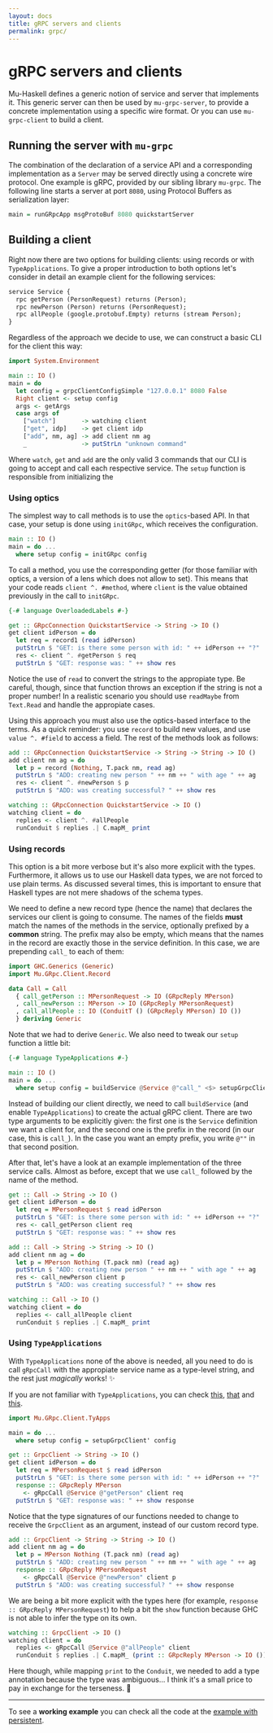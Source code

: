 ```yaml
---
layout: docs
title: gRPC servers and clients
permalink: grpc/
---
```


# gRPC servers and clients

Mu-Haskell defines a generic notion of service and server that implements it. This generic server can then be used by `mu-grpc-server`, to provide a concrete implementation using a specific wire format. Or you can use `mu-grpc-client` to build a client.

## Running the server with `mu-grpc`

The combination of the declaration of a service API and a corresponding implementation as a `Server` may be served directly using a concrete wire protocol. One example is gRPC, provided by our sibling library `mu-grpc`. The following line starts a server at port `8080`, using Protocol Buffers as serialization layer:

```haskell
main = runGRpcApp msgProtoBuf 8080 quickstartServer
```

## Building a client

Right now there are two options for building clients: using records or with `TypeApplications`. To give a proper introduction to both options let's consider in detail an example client for the following services:

```protobuf
service Service {
  rpc getPerson (PersonRequest) returns (Person);
  rpc newPerson (Person) returns (PersonRequest);
  rpc allPeople (google.protobuf.Empty) returns (stream Person);
}
```

Regardless of the approach we decide to use, we can construct a basic CLI for the client this way:

```haskell
import System.Environment

main :: IO ()
main = do
  let config = grpcClientConfigSimple "127.0.0.1" 8080 False
  Right client <- setup config
  args <- getArgs
  case args of
    ["watch"]       -> watching client
    ["get", idp]    -> get client idp
    ["add", nm, ag] -> add client nm ag
    _               -> putStrLn "unknown command"
```

Where `watch`, `get` and `add` are the only valid 3 commands that our CLI is going to accept and call each respective service. The `setup` function is responsible from initializing the

### Using optics

The simplest way to call methods is to use the `optics`-based API. In that case, your setup is done using `initGRpc`, which receives the configuration.

```haskell
main :: IO ()
main = do ...
  where setup config = initGRpc config
```

To call a method, you use the corresponding getter (for those familiar with optics, a version of a lens which does not allow to set). This means that your code reads `client ^. #method`, where `client` is the value obtained previously in the call to `initGRpc`.

```haskell
{-# language OverloadedLabels #-}

get :: GRpcConnection QuickstartService -> String -> IO ()
get client idPerson = do
  let req = record1 (read idPerson)
  putStrLn $ "GET: is there some person with id: " ++ idPerson ++ "?"
  res <- client ^. #getPerson $ req
  putStrLn $ "GET: response was: " ++ show res
```

Notice the use of `read` to convert the strings to the appropiate type. Be careful, though, since that function throws an exception if the string is not a proper number! In a realistic scenario you should use `readMaybe` from `Text.Read` and handle the appropiate cases.

Using this approach you must also use the optics-based interface to the terms. As a quick reminder: you use `record` to build new values, and use `value ^. #field` to access a field. The rest of the methods look as follows:

```haskell
add :: GRpcConnection QuickstartService -> String -> String -> IO ()
add client nm ag = do
  let p = record (Nothing, T.pack nm, read ag)
  putStrLn $ "ADD: creating new person " ++ nm ++ " with age " ++ ag
  res <- client ^. #newPerson $ p
  putStrLn $ "ADD: was creating successful? " ++ show res

watching :: GRpcConnection QuickstartService -> IO ()
watching client = do
  replies <- client ^. #allPeople
  runConduit $ replies .| C.mapM_ print
```

### Using records

This option is a bit more verbose but it's also more explicit with the types. Furthermore, it allows us to use our Haskell data types, we are not forced to use plain terms. As discussed several times, this is important to ensure that Haskell types are not mere shadows of the schema types.

We need to define a new record type (hence the name) that declares the services our client is going to consume. The names of the fields **must** match the names of the methods in the service, optionally prefixed by a **common** string. The prefix may also be empty, which means that the names in the record are exactly those in the service definition. In this case, we are prepending `call_` to each of them:

```haskell
import GHC.Generics (Generic)
import Mu.GRpc.Client.Record

data Call = Call
  { call_getPerson :: MPersonRequest -> IO (GRpcReply MPerson)
  , call_newPerson :: MPerson -> IO (GRpcReply MPersonRequest)
  , call_allPeople :: IO (ConduitT () (GRpcReply MPerson) IO ())
  } deriving Generic
```

Note that we had to derive `Generic`. We also need to tweak our `setup` function a little bit:

```haskell
{-# language TypeApplications #-}

main :: IO ()
main = do ...
  where setup config = buildService @Service @"call_" <$> setupGrpcClient' config
```

Instead of building our client directly, we need to call `buildService` (and enable `TypeApplications`) to create the actual gRPC client. There are two type arguments to be explicitly given: the first one is the `Service` definition we want a client for, and the second one is the prefix in the record (in our case, this is `call_`). In the case you want an empty prefix, you write `@""` in that second position.

After that, let's have a look at an example implementation of the three service calls. Almost as before, except that we use `call_` followed by the name of the method.

```haskell
get :: Call -> String -> IO ()
get client idPerson = do
  let req = MPersonRequest $ read idPerson
  putStrLn $ "GET: is there some person with id: " ++ idPerson ++ "?"
  res <- call_getPerson client req
  putStrLn $ "GET: response was: " ++ show res

add :: Call -> String -> String -> IO ()
add client nm ag = do
  let p = MPerson Nothing (T.pack nm) (read ag)
  putStrLn $ "ADD: creating new person " ++ nm ++ " with age " ++ ag
  res <- call_newPerson client p
  putStrLn $ "ADD: was creating successful? " ++ show res

watching :: Call -> IO ()
watching client = do
  replies <- call_allPeople client
  runConduit $ replies .| C.mapM_ print
```

### Using `TypeApplications`

With `TypeApplications` none of the above is needed, all you need to do is call `gRpcCall` with the appropiate service name as a type-level string, and the rest just _magically_ works! ✨

If you are not familiar with `TypeApplications`, you can check [this](https://www.reddit.com/r/haskell/comments/6ufnmr/scrap_your_proxy_arguments_with_typeapplications/), [that](https://blog.sumtypeofway.com/posts/fluent-polymorphism-type-applications.html) and [this](https://kseo.github.io/posts/2017-01-08-visible-type-application-ghc8.html).


```haskell
import Mu.GRpc.Client.TyApps

main = do ...
  where setup config = setupGrpcClient' config

get :: GrpcClient -> String -> IO ()
get client idPerson = do
  let req = MPersonRequest $ read idPerson
  putStrLn $ "GET: is there some person with id: " ++ idPerson ++ "?"
  response :: GRpcReply MPerson
    <- gRpcCall @Service @"getPerson" client req
  putStrLn $ "GET: response was: " ++ show response
```

Notice that the type signatures of our functions needed to change to receive the `GrpcClient` as an argument, instead of our custom record type.

```haskell
add :: GrpcClient -> String -> String -> IO ()
add client nm ag = do
  let p = MPerson Nothing (T.pack nm) (read ag)
  putStrLn $ "ADD: creating new person " ++ nm ++ " with age " ++ ag
  response :: GRpcReply MPersonRequest
    <- gRpcCall @Service @"newPerson" client p
  putStrLn $ "ADD: was creating successful? " ++ show response
```

We are being a bit more explicit with the types here (for example, `response :: GRpcReply MPersonRequest`) to help a bit the `show` function because GHC is not able to infer the type on its own.

```haskell
watching :: GrpcClient -> IO ()
watching client = do
  replies <- gRpcCall @Service @"allPeople" client
  runConduit $ replies .| C.mapM_ (print :: GRpcReply MPerson -> IO ())
```

Here though, while mapping `print` to the `Conduit`, we needed to add a type annotation because the type was ambiguous... I think it's a small price to pay in exchange for the terseness. 🤑

---

To see a **working example** you can check all the code at the [example with persistent](https://github.com/higherkindness/mu-haskell/tree/master/examples/with-persistent).
